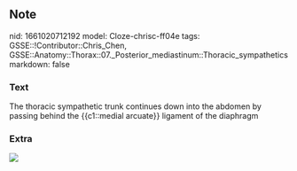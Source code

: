 ## Note
nid: 1661020712192
model: Cloze-chrisc-ff04e
tags: GSSE::!Contributor::Chris_Chen, GSSE::Anatomy::Thorax::07._Posterior_mediastinum::Thoracic_sympathetics
markdown: false

### Text
The thoracic sympathetic trunk continues down into the abdomen by passing behind the {{c1::medial arcuate}} ligament of the diaphragm

### Extra
<img src="ppngjpgpngjpg-166831032921959DF75.png">
